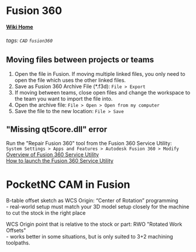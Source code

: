 # Fusion 360

**[Wiki Home](https://hackmd.io/@fablabedp/home)**

###### tags: `CAD` `fusion360`

## Moving files between projects or teams

1. Open the file in Fusion.  If moving multiple linked files, you only need to open the file which uses the other linked files.
2. Save as Fusion 360 Archive File (\*.f3d): `File > Export`
3. If moving between teams, close open files and change the workspace to the team you want to import the file into.
4. Open the archive file: `File > Open > Open from my computer`
5. Save the file to the new location: `File > Save`

## "Missing qt5core.dll" error

Run the "Repair Fusion 360" tool from the Fusion 360 Service Utility:  
`System Settings > Apps and Features > Autodesk Fusion 360 > Modify`  
[Overview of Fusion 360 Service Utility](https://knowledge.autodesk.com/support/fusion-360/troubleshooting/caas/sfdcarticles/sfdcarticles/Overview-of-Fusion-360-Safe-Mode.html)  
[How to launch the Fusion 360 Service Utility](https://knowledge.autodesk.com/support/fusion-360/troubleshooting/caas/sfdcarticles/sfdcarticles/How-to-launch-the-Fusion-360-Service-Utility.html)  

# PocketNC CAM in Fusion

B-table offset sketch as WCS Origin: “Center of Rotation” programming  
	- real-world setup must match your 3D model setup closely for the machine to cut the stock in the right place  

WCS Origin point that is relative to the stock or part: RWO "Rotated Work Offsets"  
	- works better in some situations, but is only suited to 3+2 machining toolpaths.  